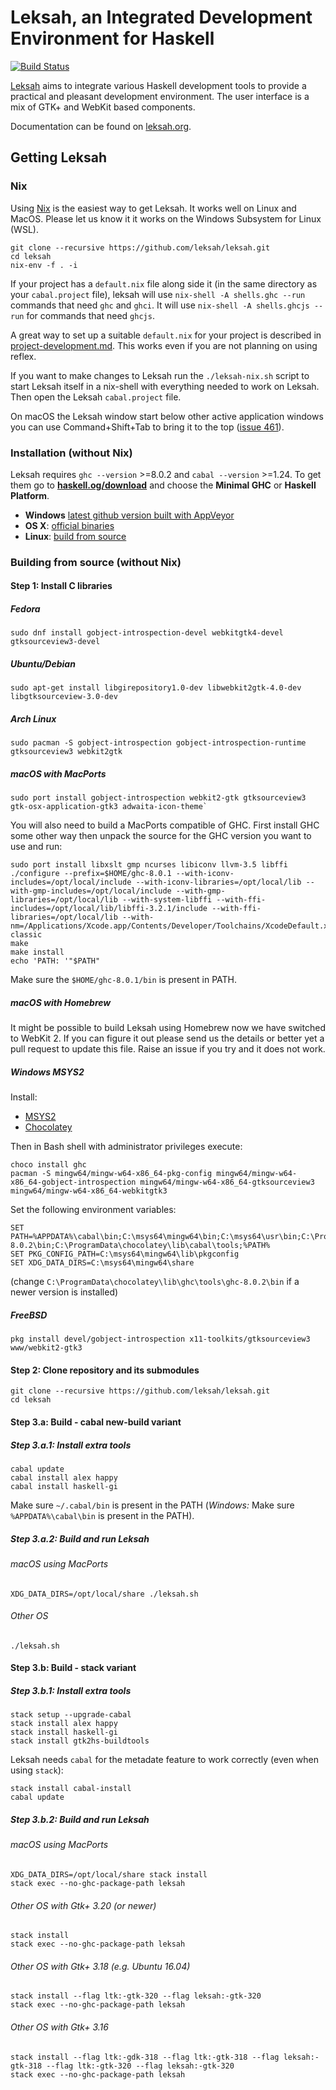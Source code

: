 # Leksah, an Integrated Development Environment for Haskell

[![Build Status](https://secure.travis-ci.org/leksah/leksah.png)](http://travis-ci.org/leksah/leksah)

[Leksah](http://leksah.org/) aims to integrate various Haskell development
tools to provide a practical and pleasant development environment.
The user interface is a mix of GTK+ and WebKit based components.

Documentation can be found on [leksah.org](http://leksah.org/).

## Getting Leksah

### Nix

Using [Nix](https://nixos.org/nix/) is the easiest way to get Leksah.
It works well on Linux and MacOS.  Please let us know it it works on the
Windows Subsystem for Linux (WSL).

```
git clone --recursive https://github.com/leksah/leksah.git
cd leksah
nix-env -f . -i
```

If your project has a `default.nix` file along side it (in the same directory
as your `cabal.project` file), leksah will use `nix-shell -A shells.ghc --run`
commands that need `ghc` and `ghci`.  It will use `nix-shell -A shells.ghcjs --run`
for commands that need `ghcjs`.

A great way to set up a suitable `default.nix` for your project is
described in [project-development.md](https://github.com/reflex-frp/reflex-platform/blob/develop/docs/project-development.md).
This works even if you are not planning on using reflex.

If you want to make changes to Leksah run the `./leksah-nix.sh` script to start Leksah
itself in a nix-shell with everything needed to work on Leksah.  Then open the Leksah
`cabal.project` file.

On macOS the Leksah window start below other active application windows you can use
Command+Shift+Tab to bring it to the top
([issue 461](https://github.com/leksah/leksah/issues/461)).

### Installation (without Nix)
Leksah requires `ghc --version` >=8.0.2 and `cabal --version` >=1.24. To get them go to **[haskell.og/download](https://www.haskell.org/downloads)** and choose the **Minimal GHC** or **Haskell Platform**.

* **Windows** [latest github version built with AppVeyor](https://ci.appveyor.com/project/hamishmack/leksah/build/artifacts)
* **OS X**: [official binaries](https://github.com/leksah/leksah/wiki/download)
* **Linux**: [build from source](https://github.com/leksah/leksah#building-from-source)

### Building from source (without Nix)

#### Step 1: Install C libraries

##### Fedora
```shell
sudo dnf install gobject-introspection-devel webkitgtk4-devel gtksourceview3-devel
```

##### Ubuntu/Debian
```shell
sudo apt-get install libgirepository1.0-dev libwebkit2gtk-4.0-dev libgtksourceview-3.0-dev
```

##### Arch Linux
```shell
sudo pacman -S gobject-introspection gobject-introspection-runtime gtksourceview3 webkit2gtk
```

##### macOS with MacPorts
```shell
sudo port install gobject-introspection webkit2-gtk gtksourceview3 gtk-osx-application-gtk3 adwaita-icon-theme`
```
You will also need to build a MacPorts compatible of GHC. First install GHC some other way then unpack the source for the GHC version you want to use and run:
```shell
sudo port install libxslt gmp ncurses libiconv llvm-3.5 libffi
./configure --prefix=$HOME/ghc-8.0.1 --with-iconv-includes=/opt/local/include --with-iconv-libraries=/opt/local/lib --with-gmp-includes=/opt/local/include --with-gmp-libraries=/opt/local/lib --with-system-libffi --with-ffi-includes=/opt/local/lib/libffi-3.2.1/include --with-ffi-libraries=/opt/local/lib --with-nm=/Applications/Xcode.app/Contents/Developer/Toolchains/XcodeDefault.xctoolchain/usr/bin/nm-classic
make
make install
echo 'PATH: '"$PATH"
```

Make sure the `$HOME/ghc-8.0.1/bin` is present in PATH.

##### macOS with Homebrew
It might be possible to build Leksah using Homebrew now we have switched to WebKit 2.  If you can figure it out please send us the details or better yet a pull request to update this file.  Raise an issue if you try and it does not work.

##### Windows MSYS2
Install:
* [MSYS2](https://msys2.github.io/)
* [Chocolatey](https://chocolatey.org/)

Then in Bash shell with administrator privileges execute:
```shell
choco install ghc
pacman -S mingw64/mingw-w64-x86_64-pkg-config mingw64/mingw-w64-x86_64-gobject-introspection mingw64/mingw-w64-x86_64-gtksourceview3 mingw64/mingw-w64-x86_64-webkitgtk3
```

Set the following environment variables:
```shell
SET PATH=%APPDATA%\cabal\bin;C:\msys64\mingw64\bin;C:\msys64\usr\bin;C:\ProgramData\chocolatey\lib\ghc\tools\ghc-8.0.2\bin;C:\ProgramData\chocolatey\lib\cabal\tools;%PATH%
SET PKG_CONFIG_PATH=C:\msys64\mingw64\lib\pkgconfig
SET XDG_DATA_DIRS=C:\msys64\mingw64\share
```
(change `C:\ProgramData\chocolatey\lib\ghc\tools\ghc-8.0.2\bin` if a newer version is installed)

##### FreeBSD
```shell
pkg install devel/gobject-introspection x11-toolkits/gtksourceview3 www/webkit2-gtk3
```

#### Step 2: Clone repository and its submodules
```shell
git clone --recursive https://github.com/leksah/leksah.git
cd leksah
```

#### Step 3.a: Build - cabal new-build variant
##### Step 3.a.1: Install extra tools
```shell
cabal update
cabal install alex happy
cabal install haskell-gi
```
Make sure `~/.cabal/bin` is present in the PATH (*Windows:* Make sure `%APPDATA%\cabal\bin` is present in the PATH).

##### Step 3.a.2: Build and run Leksah
###### macOS using MacPorts
```shell
XDG_DATA_DIRS=/opt/local/share ./leksah.sh
```
###### Other OS
```shell
./leksah.sh
```

#### Step 3.b: Build - stack variant
##### Step 3.b.1: Install extra tools
```shell
stack setup --upgrade-cabal
stack install alex happy
stack install haskell-gi
stack install gtk2hs-buildtools
```

Leksah needs `cabal` for the metadate feature to work correctly
(even when using `stack`):

```shell
stack install cabal-install
cabal update
```

##### Step 3.b.2: Build and run Leksah
###### macOS using MacPorts
```shell
XDG_DATA_DIRS=/opt/local/share stack install
stack exec --no-ghc-package-path leksah
```

###### Other OS with Gtk+ 3.20 (or newer)
```shell
stack install
stack exec --no-ghc-package-path leksah
```

###### Other OS with Gtk+ 3.18 (e.g. Ubuntu 16.04)
```shell
stack install --flag ltk:-gtk-320 --flag leksah:-gtk-320
stack exec --no-ghc-package-path leksah
```

###### Other OS with Gtk+ 3.16
```shell
stack install --flag ltk:-gdk-318 --flag ltk:-gtk-318 --flag leksah:-gtk-318 --flag ltk:-gtk-320 --flag leksah:-gtk-320
stack exec --no-ghc-package-path leksah
```

